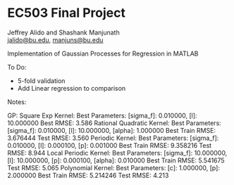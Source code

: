 # EC503 Final Project

Jeffrey Alido and Shashank Manjunath  
jalido@bu.edu, manjuns@bu.edu  

Implementation of Gaussian Processes for Regression in MATLAB  

To Do:
* 5-fold validation
* Add Linear regression to comparison

Notes:

GP:
  Square Exp Kernel: 
    Best Parameters: [sigma_f]: 0.010000, [l]: 10.000000
    Best RMSE: 3.586
  Rational Quadratic Kernel:
    Best Parameters: [sigma_f]: 0.010000, [l]: 10.000000, [alpha]: 1.000000
    Best Train RMSE: 3.676444
    Test RMSE: 3.560
  Periodic Kernel:
    Best Parameters: [sigma_f]: 0.010000, [l]: 0.000100, [p]: 0.001000
    Best Train RMSE: 9.358216
    Test RMSE: 8.944
  Local Periodic Kernel:
    Best Parameters: [sigma_f]: 10.000000, [l]: 10.000000, [p]: 0.000100, [alpha]: 0.010000
    Best Train RMSE: 5.541675
    Test RMSE: 5.065
  Polynomial Kernel:
    Best Parameters: [c]: 1.000000, [p]: 2.000000
    Best Train RMSE: 5.214246
    Test RMSE: 4.213


